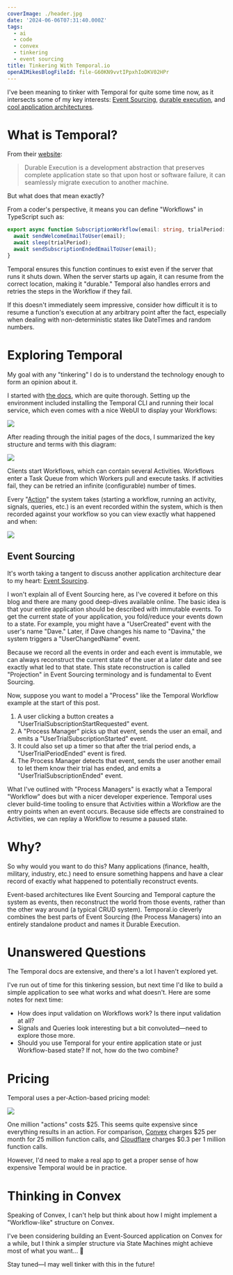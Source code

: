 ```yaml
---
coverImage: ./header.jpg
date: '2024-06-06T07:31:40.000Z'
tags:
  - ai
  - code
  - convex
  - tinkering
  - event sourcing
title: Tinkering With Temporal.io
openAIMikesBlogFileId: file-G60KN9vvtIPpxhIoDKV02HPr
---
```


I've been meaning to tinker with Temporal for quite some time now, as it intersects some of my key interests: [Event Sourcing](https://mikecann.blog/posts/serverless-databaseless-event-sourcing), [durable execution](https://mikecann.blog/posts/tech-to-tinker-with-in-2022), and [cool application architectures](https://mikecann.blog/posts/tinkering-with-convex).

# What is Temporal?

From their [website](https://temporal.io/):

> Durable Execution is a development abstraction that preserves complete application state so that upon host or software failure, it can seamlessly migrate execution to another machine.

But what does that mean exactly?

From a coder's perspective, it means you can define "Workflows" in TypeScript such as:

```ts
export async function SubscriptionWorkflow(email: string, trialPeriod: string | number) {
  await sendWelcomeEmailToUser(email);
  await sleep(trialPeriod);
  await sendSubscriptionEndedEmailToUser(email);
}
```

Temporal ensures this function continues to exist even if the server that runs it shuts down. When the server starts up again, it can resume from the correct location, making it "durable." Temporal also handles errors and retries the steps in the Workflow if they fail.

If this doesn't immediately seem impressive, consider how difficult it is to resume a function's execution at any arbitrary point after the fact, especially when dealing with non-deterministic states like DateTimes and random numbers.

# Exploring Temporal

My goal with any "tinkering" I do is to understand the technology enough to form an opinion about it.

I started with [the docs](https://docs.temporal.io/), which are quite thorough. Setting up the environment included installing the Temporal CLI and running their local service, which even comes with a nice WebUI to display your Workflows:

![](./webui.png)

After reading through the initial pages of the docs, I summarized the key structure and terms with this diagram:

![](./diagram.png)

Clients start Workflows, which can contain several Activities. Workflows enter a Task Queue from which Workers pull and execute tasks. If activities fail, they can be retried an infinite (configurable) number of times.

Every "[Action](https://docs.temporal.io/cloud/pricing#action)" the system takes (starting a workflow, running an activity, signals, queries, etc.) is an event recorded within the system, which is then recorded against your workflow so you can view exactly what happened and when:

![](./events.png)

## Event Sourcing

It's worth taking a tangent to discuss another application architecture dear to my heart: [Event Sourcing](https://martinfowler.com/eaaDev/EventSourcing.html).

I won't explain all of Event Sourcing here, as I've covered it before on this blog and there are many good deep-dives available online. The basic idea is that your entire application should be described with immutable events. To get the current state of your application, you fold/reduce your events down to a state. For example, you might have a "UserCreated" event with the user's name "Dave." Later, if Dave changes his name to "Davina," the system triggers a "UserChangedName" event.

Because we record all the events in order and each event is immutable, we can always reconstruct the current state of the user at a later date and see exactly what led to that state. This state reconstruction is called "Projection" in Event Sourcing terminology and is fundamental to Event Sourcing.

Now, suppose you want to model a "Process" like the Temporal Workflow example at the start of this post.

1. A user clicking a button creates a "UserTrialSubscriptionStartRequested" event.
2. A "Process Manager" picks up that event, sends the user an email, and emits a "UserTrialSubscriptionStarted" event.
3. It could also set up a timer so that after the trial period ends, a "UserTrialPeriodEnded" event is fired.
4. The Process Manager detects that event, sends the user another email to let them know their trial has ended, and emits a "UserTrialSubscriptionEnded" event.

What I've outlined with "Process Managers" is exactly what a Temporal "Workflow" does but with a nicer developer experience. Temporal uses clever build-time tooling to ensure that Activities within a Workflow are the entry points when an event occurs. Because side effects are constrained to Activities, we can replay a Workflow to resume a paused state.

# Why?

So why would you want to do this? Many applications (finance, health, military, industry, etc.) need to ensure something happens and have a clear record of exactly what happened to potentially reconstruct events.

Event-based architectures like Event Sourcing and Temporal capture the system as events, then reconstruct the world from those events, rather than the other way around (a typical CRUD system). Temporal.io cleverly combines the best parts of Event Sourcing (the Process Managers) into an entirely standalone product and names it Durable Execution.

# Unanswered Questions

The Temporal docs are extensive, and there's a lot I haven't explored yet.

I've run out of time for this tinkering session, but next time I'd like to build a simple application to see what works and what doesn't. Here are some notes for next time:

- How does input validation on Workflows work? Is there input validation at all?
- Signals and Queries look interesting but a bit convoluted—need to explore those more.
- Should you use Temporal for your entire application state or just Workflow-based state? If not, how do the two combine?

# Pricing

Temporal uses a per-Action-based pricing model:

![](./actionpricing.png)

One million "actions" costs $25. This seems quite expensive since everything results in an action. For comparison, [Convex](https://www.convex.dev/pricing) charges $25 per month for 25 million function calls, and [Cloudflare](https://developers.cloudflare.com/workers/platform/pricing/) charges $0.3 per 1 million function calls.

However, I'd need to make a real app to get a proper sense of how expensive Temporal would be in practice.

# Thinking in Convex

Speaking of Convex, I can't help but think about how I might implement a "Workflow-like" structure on Convex.

I've been considering building an Event-Sourced application on Convex for a while, but I think a simpler structure via State Machines might achieve most of what you want... 🤔

Stay tuned—I may well tinker with this in the future!

